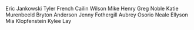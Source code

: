Eric Jankowski
Tyler French
Cailin Wilson
Mike Henry
Greg Noble
Katie Murenbeeld
Bryton Anderson
Jenny Fothergill
Aubrey Osorio
Neale Ellyson
Mia Klopfenstein
Kylee Lay
